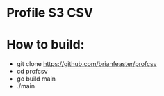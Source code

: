 # Profile S3 CSV

# How to build:

* git clone https://github.com/brianfeaster/profcsv
* cd profcsv
* go build main
* ./main
